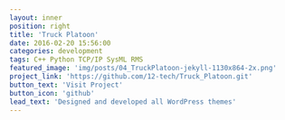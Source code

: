 ```yaml
---
layout: inner
position: right
title: 'Truck Platoon'
date: 2016-02-20 15:56:00
categories: development
tags: C++ Python TCP/IP SysML RMS
featured_image: 'img/posts/04_TruckPlatoon-jekyll-1130x864-2x.png'
project_link: 'https://github.com/12-tech/Truck_Platoon.git'
button_text: 'Visit Project'
button_icon: 'github'
lead_text: 'Designed and developed all WordPress themes'
---
```

